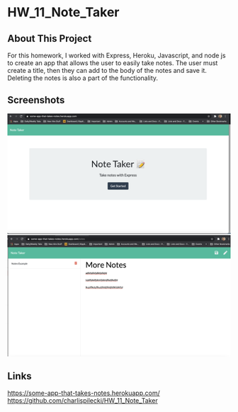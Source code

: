 # HW_11_Note_Taker

## About This Project
For this homework, I worked with Express, Heroku, Javascript, and node js to create an app that allows the user to easily take notes. The user must create a title, then they can add to the body of the notes and save it. Deleting the notes is also a part of the functionality. 

## Screenshots
![Screenshot_1](./Screenshots/Screenshot_1.png)
![Screenshot_2](./Screenshots/Screenshot_2.png)

## Links
https://some-app-that-takes-notes.herokuapp.com/
https://github.com/charlispilecki/HW_11_Note_Taker


